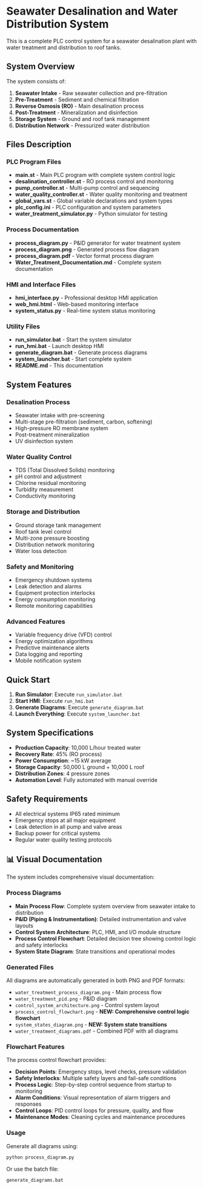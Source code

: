 # Seawater Desalination and Water Distribution System

This is a complete PLC control system for a seawater desalination plant with water treatment and distribution to roof tanks.

## System Overview

The system consists of:
1. **Seawater Intake** - Raw seawater collection and pre-filtration
2. **Pre-Treatment** - Sediment and chemical filtration
3. **Reverse Osmosis (RO)** - Main desalination process
4. **Post-Treatment** - Mineralization and disinfection
5. **Storage System** - Ground and roof tank management
6. **Distribution Network** - Pressurized water distribution

## Files Description

### PLC Program Files
- **main.st** - Main PLC program with complete system control logic
- **desalination_controller.st** - RO process control and monitoring
- **pump_controller.st** - Multi-pump control and sequencing
- **water_quality_controller.st** - Water quality monitoring and treatment
- **global_vars.st** - Global variable declarations and system types
- **plc_config.ini** - PLC configuration and system parameters
- **water_treatment_simulator.py** - Python simulator for testing

### Process Documentation
- **process_diagram.py** - P&ID generator for water treatment system
- **process_diagram.png** - Generated process flow diagram
- **process_diagram.pdf** - Vector format process diagram
- **Water_Treatment_Documentation.md** - Complete system documentation

### HMI and Interface Files
- **hmi_interface.py** - Professional desktop HMI application
- **web_hmi.html** - Web-based monitoring interface
- **system_status.py** - Real-time system status monitoring

### Utility Files
- **run_simulator.bat** - Start the system simulator
- **run_hmi.bat** - Launch desktop HMI
- **generate_diagram.bat** - Generate process diagrams
- **system_launcher.bat** - Start complete system
- **README.md** - This documentation

## System Features

### Desalination Process
- Seawater intake with pre-screening
- Multi-stage pre-filtration (sediment, carbon, softening)
- High-pressure RO membrane system
- Post-treatment mineralization
- UV disinfection system

### Water Quality Control
- TDS (Total Dissolved Solids) monitoring
- pH control and adjustment
- Chlorine residual monitoring
- Turbidity measurement
- Conductivity monitoring

### Storage and Distribution
- Ground storage tank management
- Roof tank level control
- Multi-zone pressure boosting
- Distribution network monitoring
- Water loss detection

### Safety and Monitoring
- Emergency shutdown systems
- Leak detection and alarms
- Equipment protection interlocks
- Energy consumption monitoring
- Remote monitoring capabilities

### Advanced Features
- Variable frequency drive (VFD) control
- Energy optimization algorithms
- Predictive maintenance alerts
- Data logging and reporting
- Mobile notification system

## Quick Start

1. **Run Simulator**: Execute `run_simulator.bat`
2. **Start HMI**: Execute `run_hmi.bat`
3. **Generate Diagrams**: Execute `generate_diagram.bat`
4. **Launch Everything**: Execute `system_launcher.bat`

## System Specifications

- **Production Capacity**: 10,000 L/hour treated water
- **Recovery Rate**: 45% (RO process)
- **Power Consumption**: ~15 kW average
- **Storage Capacity**: 50,000 L ground + 10,000 L roof
- **Distribution Zones**: 4 pressure zones
- **Automation Level**: Fully automated with manual override

## Safety Requirements

- All electrical systems IP65 rated minimum
- Emergency stops at all major equipment
- Leak detection in all pump and valve areas
- Backup power for critical systems
- Regular water quality testing protocols

## 📊 Visual Documentation

The system includes comprehensive visual documentation:

### Process Diagrams
- **Main Process Flow**: Complete system overview from seawater intake to distribution
- **P&ID (Piping & Instrumentation)**: Detailed instrumentation and valve layouts
- **Control System Architecture**: PLC, HMI, and I/O module structure
- **Process Control Flowchart**: Detailed decision tree showing control logic and safety interlocks
- **System State Diagram**: State transitions and operational modes

### Generated Files
All diagrams are automatically generated in both PNG and PDF formats:
- `water_treatment_process_diagram.png` - Main process flow
- `water_treatment_pid.png` - P&ID diagram
- `control_system_architecture.png` - Control system layout
- `process_control_flowchart.png` - **NEW: Comprehensive control logic flowchart**
- `system_states_diagram.png` - **NEW: System state transitions**
- `water_treatment_diagrams.pdf` - Combined PDF with all diagrams

### Flowchart Features
The process control flowchart provides:
- **Decision Points**: Emergency stops, level checks, pressure validation
- **Safety Interlocks**: Multiple safety layers and fail-safe conditions
- **Process Logic**: Step-by-step control sequence from startup to monitoring
- **Alarm Conditions**: Visual representation of alarm triggers and responses
- **Control Loops**: PID control loops for pressure, quality, and flow
- **Maintenance Modes**: Cleaning cycles and maintenance procedures

### Usage
Generate all diagrams using:
```bash
python process_diagram.py
```

Or use the batch file:
```bash
generate_diagrams.bat
```
